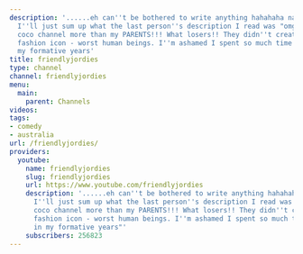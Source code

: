 ```yaml
---
description: '......eh can''t be bothered to write anything hahahaha nah actually
  I''ll just sum up what the last person''s description I read was "omggg I loooooove
  coco channel more than my PARENTS!!! What losers!! They didn''t create a global
  fashion icon - worst human beings. I''m ashamed I spent so much time with them in
  my formative years'
title: friendlyjordies
type: channel
channel: friendlyjordies
menu:
  main:
    parent: Channels
videos:
tags:
- comedy
- australia
url: /friendlyjordies/
providers:
  youtube:
    name: friendlyjordies
    slug: friendlyjordies
    url: https://www.youtube.com/friendlyjordies
    description: '......eh can''t be bothered to write anything hahahaha nah actually
      I''ll just sum up what the last person''s description I read was "omggg I loooooove
      coco channel more than my PARENTS!!! What losers!! They didn''t create a global
      fashion icon - worst human beings. I''m ashamed I spent so much time with them
      in my formative years"'
    subscribers: 256823
---
```

